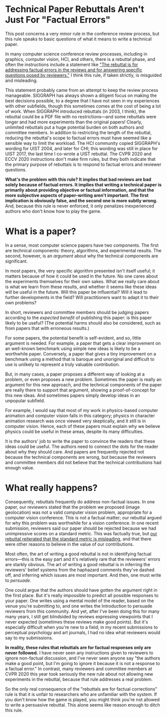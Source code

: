 Technical Paper Rebuttals Aren't Just For "Factual Errors"
====================

This post concerns a very minor rule in the conference review process, but this rule speaks to basic questions of what it means to write a technical paper.

In many computer science conference review processes, including in graphics, computer vision, HCI, and others, there is a rebuttal phase, and often the instructions include a statement like ["The rebuttal is for addressing factual errors in the reviews and for answering specific questions posed by reviewers."](https://sa2020.siggraph.org/en/submissions/technical-papers) I think this rule, if taken strictly, is misguided and misleading. 

This statement probably came from an attempt to keep the review process manageable. SIGGRAPH has always shown a diligent focus on making the best decisions possible, to a degree that I have not seen in my experiences with other subfields, though this sometimes comes at the cost of being a lot of work. When SIGGRAPH introduced rebuttals (in 2003, I think), the rebuttal could be a PDF file with no restrictions—and some rebuttals were longer and had more experiments than the original papers! Clearly, unlimited rebuttals put a huge potential burden on both authors and committee members. In addition to restricting the length of the rebuttal, reducing the rebuttal's scope to factual errors must have seemed like a sensible way to limit the workload.  The HCI community copied SIGGRAPH's wording for UIST 2004, and later for CHI; this wording was still in place for UIST 2017, the last time I co-wrote a UIST rebuttal. The CVPR 2020 and ECCV 2020 instructions don't make firm rules, but they both indicate that the primary purpose of rebuttals is to respond to factual errors and reviewer questions.

**What's the problem with this rule? It implies that bad reviews are bad solely because of factual errors. It implies that writing a technical paper is primarily about providing objective or factual information, and that the more subjective aspects of paper-writing aren't important. The first implication is obviously false, and the second one is more subtly wrong.**  And, because this rule is never enforced, it only penalizes inexperienced authors who don't know how to play the game.

What is a paper?
=================
In a sense, most computer science papers have two components. The first are technical components: theory, algorithms, and experimental results. The second, however, is an _argument_ about why the technical components are significant. 

In most papers, the very specific algorithm presented isn't itself useful; it matters because of how it could be used in the future. No one cares about the experiments themselves for their own sakes. What we really care about is what we learn from these results, and whether it seems like these ideas will be useful in the future. Will this paper be influential? Will it lead to further developments in the field? Will practitioners want to adapt it to their own problems?

In short, reviewers and committee members should be judging papers according to the _expected benefit_ of publishing this paper: is this paper likely to be useful? (The potential harms should also be considered, such as from papers that with erroneous results.)

For some papers, the potential benefit is self-evident, and so, little argument is needed. For example, a paper that gets a clear improvement on an well-known benchmark using simple new ideas is likely to be a worthwhile paper. Conversely, a paper that gives a tiny improvement on a benchmark using a method that is baroque and unoriginal and difficult to use is unlikely to represent a truly valuable contribution.

But, in many cases, a paper proposes a different way of looking at a problem, or even proposes a new problem.  Sometimes the paper is really an argument for this new approach, and the technical components of the paper are really there to support that argument, showing a proof-of-concept for this new ideas. And sometimes papers simply develop ideas in an unpopular subfield. 

For example, I would say that most of my work in physics-based computer animation and computer vision falls in this category; physics in character animation research was once viewed very skeptically, and it still is in computer vision. Hence, each of these papers must explain why we believe physics could be useful in these areas, despite its many difficulties.

It is the authors' job to write the paper to convince the readers that these ideas could be useful. The authors need to connect the dots for the reader about why they should care. And papers are frequently rejected not because the technical components are wrong, but because the reviewers and committee members did not believe that the technical contributions had enough value.

What really happens?
===================

Consequently, rebuttals frequently do address non-factual issues. In one paper, our reviewers stated that the problem we proposed (image geolocation) was not a valid computer vision problem, appropriate for a computer vision conference. This is not a factual matter; our rebuttal argued for why this problem was worthwhile for a vision conference.  In one recent submission, reviewers said our paper should be rejected because we had unimpressive scores on a standard metric. This was factually true, but [our rebuttal reiterated that the standard metric is misleading](/2020/10/21/quantitative-evaluation.html), and that there were other reasons to believe in the value of our contributions.

Most often, the art of writing a good rebuttal is not in identifying factual errors—this is the easy part and it's relatively rare that the reviewers' errors are starkly obvious. The art of writing a good rebuttal is in inferring the reviewers' belief systems from the haphazard comments they've dashed off, and inferring which issues are most important. And then, one must write to _persuade_.

One could argue that the authors should have gotten the argument right in the first place. But it's really impossible to predict all possible responses to your paper. One writes using 
a mental model of the reader, based on the venue you're submitting to, and one writes the Introduction to persuade reviewers from this community. And yet, after I've been doing this for many many years, I still get blindsided by reviews expressing viewpoints that I never expected (sometimes these reviews make good points). But it's especially difficult when you're new to a field; in my recent submissions to perceptual psychology and art journals, I had no idea what reviewers would say to my submissions.

**In reality, these rules that rebuttals are for factual responses only are never followed.** I have never seen any instructions given to reviewers to ignore non-factual discussion, and I've never seen anyone say "the authors make a good point, but I'm going to ignore it because it is not a response to a factual error." In contrast, many reviewers and committee members at CVPR 2020 this year took seriously the new rule about not allowing new experiments in the rebuttal, because that rule addresses a real problem.

So the only real consequence of the "rebuttals are for factual corrections" rule is that it is unfair to researchers who are unfamiliar with the system. If you don't know how the game is played, you might think you're not allowed to write a persuasive rebuttal. This alone seems like reason enough to ditch this rule.
